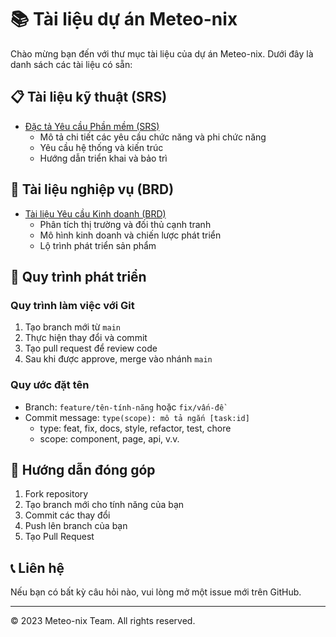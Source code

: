 # 📚 Tài liệu dự án Meteo-nix

Chào mừng bạn đến với thư mục tài liệu của dự án Meteo-nix. Dưới đây là danh sách các tài liệu có sẵn:

## 📋 Tài liệu kỹ thuật (SRS)
- [Đặc tả Yêu cầu Phần mềm (SRS)](./srs/README.md)
  - Mô tả chi tiết các yêu cầu chức năng và phi chức năng
  - Yêu cầu hệ thống và kiến trúc
  - Hướng dẫn triển khai và bảo trì

## 💼 Tài liệu nghiệp vụ (BRD)
- [Tài liệu Yêu cầu Kinh doanh (BRD)](./brd/README.md)
  - Phân tích thị trường và đối thủ cạnh tranh
  - Mô hình kinh doanh và chiến lược phát triển
  - Lộ trình phát triển sản phẩm

## 📝 Quy trình phát triển

### Quy trình làm việc với Git
1. Tạo branch mới từ `main`
2. Thực hiện thay đổi và commit
3. Tạo pull request để review code
4. Sau khi được approve, merge vào nhánh `main`

### Quy ước đặt tên
- Branch: `feature/tên-tính-năng` hoặc `fix/vấn-đề`
- Commit message: `type(scope): mô tả ngắn [task:id]`
  - type: feat, fix, docs, style, refactor, test, chore
  - scope: component, page, api, v.v.

## 🔧 Hướng dẫn đóng góp
1. Fork repository
2. Tạo branch mới cho tính năng của bạn
3. Commit các thay đổi
4. Push lên branch của bạn
5. Tạo Pull Request

## 📞 Liên hệ
Nếu bạn có bất kỳ câu hỏi nào, vui lòng mở một issue mới trên GitHub.

---
© 2023 Meteo-nix Team. All rights reserved.
